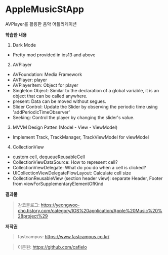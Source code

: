 # AppleMusicStApp
AVPlayer를 활용한 음악 어플리케이션


**학습한 내용**

1. Dark Mode
  - Pretty mod provided in ios13 and above


2. AVPlayer
  - AVFoundation: Media Framework
  - AVPlayer: player
  - AVPlayerItem: Object for player
  - Singleton Object: Similar to the declaration of a global variable, it is an object that can be called anywhere.
  - present: Data can be moved without segues.
  - Slider Control: Update the Slider by observing the periodic time using 'addPeriodicTimeObserver'
  - Seeking: Control the player by changing the slider's value.

3. MVVM Design Patten (Model - View - ViewModel)
  - Implement Track, TrackManager, TrackViewModel for viewModel

4. CollectionView
  - custom cell, dequeueReusableCell
  - CollectionViewDataSource: How to represent cell?
  - CollectionViewDelegate: What do you do when a cell is clicked?
  - UICollectionViewDelegateFlowLayout: Calculate cell size
  - CollectionReusableView (section header view): separate Header, Footer from viewForSupplementaryElementOfKind


**결과물**

> 감코블로그: https://yeongwoo-cho.tistory.com/category/IOS%20application/Apple%20Music%20%28project%29


**저작권**
> fastcampus: https://www.fastcampus.co.kr/

> 이준원: https://github.com/cafielo


